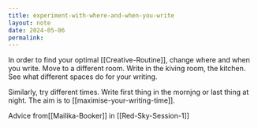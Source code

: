 ```yaml
---
title: experiment-with-where-and-when-you-write
layout: note
date: 2024-05-06
permalink:
---
```



In order to find your optimal [[Creative-Routine]], change where and when you write. Move to a different room. Write in the kiving room, the kitchen. See what different spaces do for your writing.

Similarly, try different times. Write first thing in the mornjng or last thing at night. The aim is to [[maximise-your-writing-time]].

Advice from[[Mailika-Booker]] in [[Red-Sky-Session-1]]